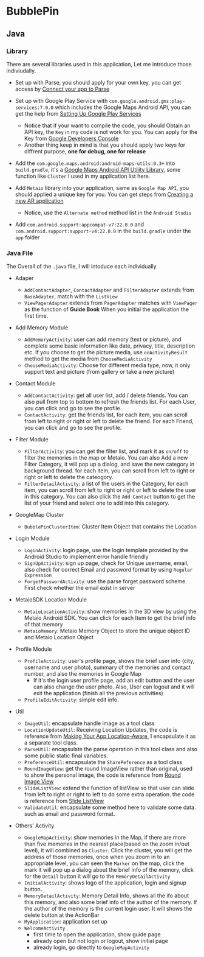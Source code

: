 # BubblePin

## Java

### Library
There are several libraries used in this application, Let me introduce those indiviudally.

- Set up with Parse, you should apply for your own key, you can get access by [Connect your app to Parse](https://www.parse.com/apps/quickstart#parse_data/mobile/android/native/existing)

- Set up with Google Play Service with `com.google.android.gms:play-services:7.0.0` which includes the Google Maps Android API, you can get the help from [Setting Up Google Play Services](https://developer.android.com/google/play-services/setup.html)

	- Notice that if your want to compile the code, you should Obtain an API key, the `Key` in my code is not work for you. You can apply for the Key from [Google Developers Console](https://console.developers.google.com/project?authuser=0)
	- Another thing keep in mind is that you should apply two keys for diffrent purpose, **one for debug, one for release**

- Add the `com.google.maps.android:android-maps-utils:0.3+` into `build.gradle`, it's a [Google Maps Android API Utility Library](https://developers.google.com/maps/documentation/android/utility/), some function like `Cluster` I used in my application list here.

- Add `Metaio` library into your application, same as `Google Map API`, you should applied a unique key for you. You can get steps from  [Creating a new AR application](http://dev.metaio.com/sdk/getting-started/android/creating-a-new-ar-application/index.html)
	- Notice, use the `Alternate method` method list in the `Android Studio`

- Add `com.android.support:appcompat-v7:22.0.0` and `com.android.support:support-v4:22.0.0` in the `build.gradle` under the `app` folder

### Java File
The Overall of the `.java` file, I will intoduce each individually

- Adaper
	- `AddContactAdapter`, `ContactAdapter` and `FilterAdapter` extends from `BaseAdapter`, match with the `ListView`
	- `ViewPagerAdapter` extends from `PagerAdapter` matches with `ViewPager` as the function of **Guide Book** When you initial the application the first time.

- Add Memory Module
	- `AddMemoryActivity`: user can add memory (text or picture), and complete some basic information like date, privacy, title, description etc. If you choose to get the picture media, use `onActivityResult` method to get the media from `ChooseMediaActivity`
	- `ChooseMediaActivity`: Choose for different media type, now, it only support text and picture (from gallery or take a new picture)

- Contact Module
	- `AddContactActivity`: get all user list, add / delete friends. You can also pull from top to bottom to refresh the friends list. For each User, you can click and go to see the profile.
	- `ContactActivity`: get the friends list, for each item, you can scroll from left to right or right or left to delete the friend. For each Friend, you can click and go to see the profile.

- Filter Module
	- `FilterActivity`: you can get the filter list, and mark it as `on/off` to filter the memories in the map or Metaio. You can also Add a new Filter Category, it will pop up a dialog, and save the new category in background thread. for each item, you can scroll from left to right or right or left to delete the cateogory.
	- `FilterDetailActivity`: a list of the users in the Category, for each item, you can scroll from left to right or right or left to delete the user in this category. You can also click the `Add Contact` button to get the list of your friend and select one to add into this category.

- GoogleMap Cluster
	- `BubblePinClusterItem`: Cluster Item Object that contains the Location

- Login Module
	- `LoginActivity`: login page, use the login template provided by the Android Studio to implement error handle friendly
	- `SignUpActivity`: sign up page, check for Unique username, email, also check for correct Email and password format by using `Regular Expression`
	- `ForgetPasswordActivity`: use the parse forget password scheme. First check whether the email exist in server

- MetaioSDK Location Module
	- `MetaioLocationActivity`: show memories in the 3D view by using the Metaio Android SDK. You can click for each Item to get the brief info of that memory
	- `MetaioMemory`: Metaio Memory Object to store the unique object ID and Metaio Location Object

- Profile Module
	- `ProfileActivity`: user's profile page, shows the brief user info (city, username and user photo), summary of the memories and contact number, and also the memories in Google Map
		- If it's the login user profile page, add an edit button and the user can also change the user photo. Also, User can logout and it will exit the application (finish all the previous activities)
	- `ProfileEditActivity`: simple edit info.

- Util
	- `ImageUtil`: encapsulate handle image as a tool class
	- `LocationUpdateUtil`: Receiving Location Updates, the code is reference from [Making Your App Location-Aware](http://developer.android.com/training/location/index.html), I encapsulate it as a separate tool class.
	- `ParseUtil`: encapsulate the parse operation in this tool class and also some public static final variables.
	- `PreferenceUtil`: encapsulate the `SharePeference` as a tool class
	- `RoundImageView`: get the round ImageView rather than original, used to show the personal image, the code is reference from [Round Image View](http://hackeris.me/2014/05/31/androidroundimageview/)
	- `SlideListView`: extend the function of listView so that user can slide from left to right or right to left to do some extra operation. the code is reference from [Slide ListView](http://www.bkjia.com/Androidjc/848089.html)
	- `ValidateUtil`: encapsulate some method here to validate some data. such as email and password format.

- Others' Activity
	- `GoogleMapActivity`: show memories in the Map, if there are more than five memories in the nearest place(based on the zoom in/out level), it will combined as `Cluster`. Click the cluster, you will get the address of those memories, once when you zoom in to an appropriate level, you can seen the `Marker` on the map, click the mark it will pop up a dialog about the brief info of the memory, click for the `Detail` button it will go to the `MemoryDetailActivity`
	- `InitialActivity`: shows logo of the application, login and signup button.
	- `MemoryDetailActivity`: Memory Detail Info, shows all the ifo about this memory, and also some brief info of the author of the memory. If the author of the memory is the current login user. It will shows the delete button at the ActionBar 
	- `MyApplication`: application set up
	- `WelcomeActivity`
		- first time to open the application, show guide page
		- already open but not login or logout, show initial page
		- already login, go directly to `GoogleMapActivity`

